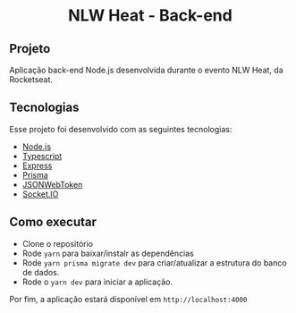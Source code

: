 <h1 align="center">NLW Heat - Back-end</h1>

## Projeto

Aplicação back-end Node.js desenvolvida durante o evento NLW Heat, da Rocketseat.

## Tecnologias

Esse projeto foi desenvolvido com as seguintes tecnologias:

- [Node.js](https://nodejs.org/en/)
- [Typescript](https://www.typescriptlang.org/)
- [Express](https://expressjs.com/pt-br/)
- [Prisma](https://www.prisma.io/)
- [JSONWebToken](https://github.com/auth0/node-jsonwebtoken#readme)
- [Socket.IO](https://socket.io/)

## Como executar

- Clone o repositório
- Rode `yarn` para baixar/instalr as dependências
- Rode `yarn prisma migrate dev` para criar/atualizar a estrutura do banco de dados.
- Rode o `yarn dev` para iniciar a aplicação.

Por fim, a aplicação estará disponível em `http://localhost:4000`
